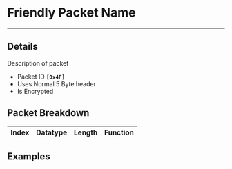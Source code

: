 # Friendly Packet Name #

---


## Details ##

Description of packet
  * Packet ID **`[0x4F]`**
  * Uses Normal 5 Byte header
  * Is Encrypted

## Packet Breakdown ##
| Index | Datatype | Length | Function |
|:------|:---------|:-------|:---------|

## Examples ##